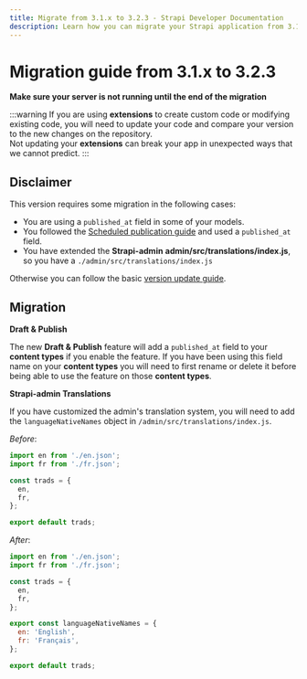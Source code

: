 ```yaml
---
title: Migrate from 3.1.x to 3.2.3 - Strapi Developer Documentation
description: Learn how you can migrate your Strapi application from 3.1.x to 3.2.3.
---
```


# Migration guide from 3.1.x to 3.2.3

**Make sure your server is not running until the end of the migration**

:::warning
If you are using **extensions** to create custom code or modifying existing code, you will need to update your code and compare your version to the new changes on the repository.
<br>
Not updating your **extensions** can break your app in unexpected ways that we cannot predict.
:::

## Disclaimer

This version requires some migration in the following cases:

- You are using a `published_at` field in some of your models.
- You followed the [Scheduled publication guide](/developer-docs/latest/guides/scheduled-publication.md) and used a `published_at` field.
- You have extended the **Strapi-admin** **admin/src/translations/index.js**, so you have a `./admin/src/translations/index.js`

Otherwise you can follow the basic [version update guide](/developer-docs/latest/update-migration-guides/update-version.md).

## Migration

**Draft & Publish**

The new **Draft & Publish** feature will add a `published_at` field to your **content types** if you enable the feature.
If you have been using this field name on your **content types** you will need to first rename or delete it before being able to use the feature on those **content types**.

**Strapi-admin Translations**

If you have customized the admin's translation system, you will need to add the `languageNativeNames` object in `/admin/src/translations/index.js`.

_Before_:

```js
import en from './en.json';
import fr from './fr.json';

const trads = {
  en,
  fr,
};

export default trads;
```

_After_:

```js
import en from './en.json';
import fr from './fr.json';

const trads = {
  en,
  fr,
};

export const languageNativeNames = {
  en: 'English',
  fr: 'Français',
};

export default trads;
```
